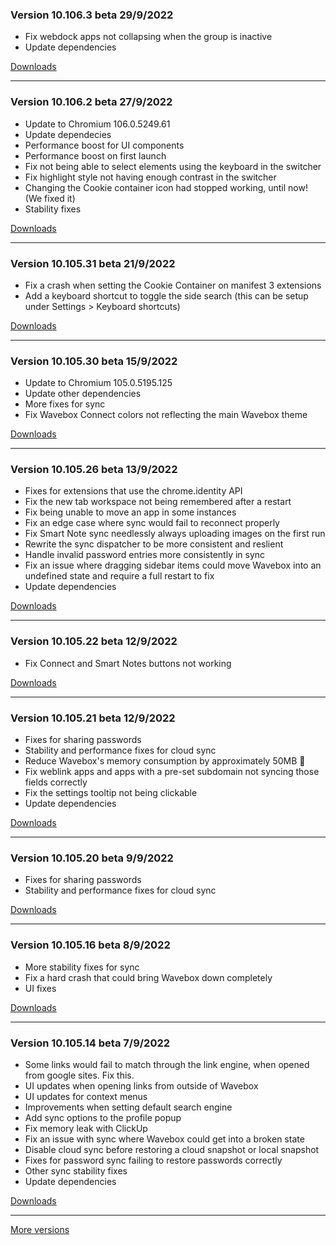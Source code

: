 <h3>Version 10.106.3 beta <span class="date">29/9/2022</span></h3>
<ul>
  <li>Fix webdock apps not collapsing when the group is inactive</li>
  <li>Update dependencies</li>
</ul>

[Downloads](https://wavebox.io/download/release/10.106.3.3)

---

<h3>Version 10.106.2 beta <span class="date">27/9/2022</span></h3>
<ul>
  <li>Update to Chromium 106.0.5249.61</li>
  <li>Update dependecies</li>
  <li>Performance boost for UI components</li>
  <li>Performance boost on first launch</li>
  <li>Fix not being able to select elements using the keyboard in the switcher</li>
  <li>Fix highlight style not having enough contrast in the switcher</li>
  <li>Changing the Cookie container icon had stopped working, until now! (We fixed it)</li>
  <li>Stability fixes</li>
</ul>

[Downloads](https://wavebox.io/download/release/10.106.2.3)

---

<h3>Version 10.105.31 beta <span class="date">21/9/2022</span></h3>
<ul>
  <li>Fix a crash when setting the Cookie Container on manifest 3 extensions</li>
  <li>Add a keyboard shortcut to toggle the side search (this can be setup under Settings > Keyboard shortcuts)</li>
</ul>

[Downloads](https://wavebox.io/download/release/10.105.31.3)

---

<h3>Version 10.105.30 beta <span class="date">15/9/2022</span></h3>
<ul>
  <li>Update to Chromium 105.0.5195.125</li>
  <li>Update other dependencies</li>
  <li>More fixes for sync</li>
  <li>Fix Wavebox Connect colors not reflecting the main Wavebox theme</li>
</ul>

[Downloads](https://wavebox.io/download/release/10.105.30.3)

---

<h3>Version 10.105.26 beta <span class="date">13/9/2022</span></h3>
<ul>
  <li>Fixes for extensions that use the chrome.identity API</li>
  <li>Fix the new tab workspace not being remembered after a restart</li>
  <li>Fix being unable to move an app in some instances</li>
  <li>Fix an edge case where sync would fail to reconnect properly</li>
  <li>Fix Smart Note sync needlessly always uploading images on the first run</li>
  <li>Rewrite the sync dispatcher to be more consistent and reslient</li>
  <li>Handle invalid password entries more consistently in sync</li>
  <li>Fix an issue where dragging sidebar items could move Wavebox into an undefined state and require a full restart to fix</li>
  <li>Update dependencies</li>
</ul>

[Downloads](https://wavebox.io/download/release/10.105.26.3)

---

<h3>Version 10.105.22 beta <span class="date">12/9/2022</span></h3>
<ul>
  <li>Fix Connect and Smart Notes buttons not working</li>
</ul>

[Downloads](https://wavebox.io/download/release/10.105.22.3)

---

<h3>Version 10.105.21 beta <span class="date">12/9/2022</span></h3>
<ul>
  <li>Fixes for sharing passwords</li>
  <li>Stability and performance fixes for cloud sync</li>
  <li>Reduce Wavebox's memory consumption by approximately 50MB 🤩</li>
  <li>Fix weblink apps and apps with a pre-set subdomain not syncing those fields correctly</li>
  <li>Fix the settings tooltip not being clickable</li>
  <li>Update dependencies</li>
</ul>

[Downloads](https://wavebox.io/download/release/10.105.21.3)

---

<h3>Version 10.105.20 beta <span class="date">9/9/2022</span></h3>
<ul>
  <li>Fixes for sharing passwords</li>
  <li>Stability and performance fixes for cloud sync</li>
</ul>

[Downloads](https://wavebox.io/download/release/10.105.20.3)

---

<h3>Version 10.105.16 beta <span class="date">8/9/2022</span></h3>
<ul>
  <li>More stability fixes for sync</li>
  <li>Fix a hard crash that could bring Wavebox down completely</li>
  <li>UI fixes</li>
</ul>

[Downloads](https://wavebox.io/download/release/10.105.16.3)

---

<h3>Version 10.105.14 beta <span class="date">7/9/2022</span></h3>
<ul>
  <li>Some links would fail to match through the link engine, when opened from google sites. Fix this.</li>
  <li>UI updates when opening links from outside of Wavebox</li>
  <li>UI updates for context menus</li>
  <li>Improvements when setting default search engine</li>
  <li>Add sync options to the profile popup</li>
  <li>Fix memory leak with ClickUp</li>
  <li>Fix an issue with sync where Wavebox could get into a broken state</li>
  <li>Disable cloud sync before restoring a cloud snapshot or local snapshot</li>
  <li>Fixes for password sync failing to restore passwords correctly</li>
  <li>Other sync stability fixes</li>
  <li>Update dependencies</li>
</ul>

[Downloads](https://wavebox.io/download/release/10.105.14.3)

---
[More versions](https://wavebox.io/changelog/beta/)